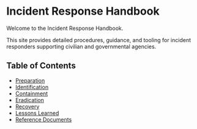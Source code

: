 # Incident Response Handbook

Welcome to the Incident Response Handbook.

This site provides detailed procedures, guidance, and tooling for incident responders supporting civilian and governmental agencies.

## Table of Contents

- [Preparation](./1.Preparation/)
- [Identification](./2.Identification/)
- [Containment](./3.Containment/)
- [Eradication](./4.Eradication/)
- [Recovery](./5.Recovery/)
- [Lessons Learned](./6.LessonsLearned/)
- [Reference Documents](./ReferenceDocuments/)
